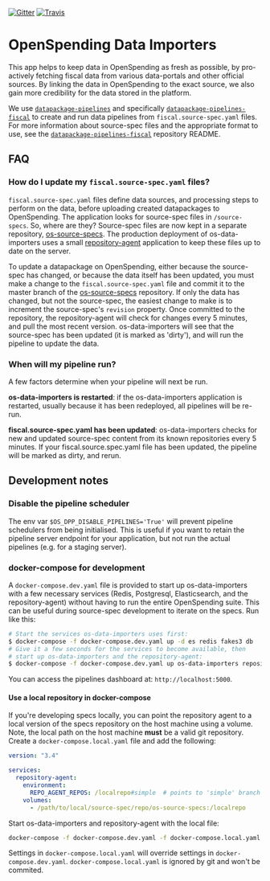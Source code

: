[![Gitter](https://img.shields.io/gitter/room/openspending/chat.svg)](https://gitter.im/openspending/chat)
[![Travis](https://img.shields.io/travis/openspending/os-data-importers.svg)](https://travis-ci.org/openspending/os-data-importers)

# OpenSpending Data Importers

This app helps to keep data in OpenSpending as fresh as possible, by pro-actively fetching fiscal data from various data-portals and other official sources. By linking the data in OpenSpending to the exact source, we also gain more credibility for the data stored in the platform.

We use [`datapackage-pipelines`](https://github.com/frictionlessdata/datapackage-pipelines) and specifically [`datapackage-pipelines-fiscal`](https://github.com/openspending/datapackage-pipelines-fiscal) to create and run data pipelines from `fiscal.source-spec.yaml` files. For more information about source-spec files and the appropriate format to use, see the [`datapackage-pipelines-fiscal`](https://github.com/openspending/datapackage-pipelines-fiscal) repository README.

## FAQ

### How do I update my `fiscal.source-spec.yaml` files?

`fiscal.source-spec.yaml` files define data sources, and processing steps to perform on the data, before uploading created datapackages to OpenSpending. The application looks for source-spec files in `/source-specs`. So, where are they? Source-spec files are now kept in a separate repository, [os-source-specs](https://github.com/openspending/os-source-specs). The production deployment of os-data-importers uses a small [repository-agent](https://github.com/openspending/repository-agent) application to keep these files up to date on the server.

To update a datapackage on OpenSpending, either because the source-spec has changed, or because the data itself has been updated, you must make a change to the `fiscal.source-spec.yaml` file and commit it to the master branch of the [os-source-specs](https://github.com/openspending/os-source-specs) repository. If only the data has changed, but not the source-spec, the easiest change to make is to increment the source-spec's `revision` property. Once committed to the repository, the repository-agent will check for changes every 5 minutes, and pull the most recent version. os-data-importers will see that the source-spec has been updated (it is marked as 'dirty'), and will run the pipeline to update the data.

### When will my pipeline run?

A few factors determine when your pipeline will next be run.

**os-data-importers is restarted**: if the os-data-importers application is restarted, usually because it has been redeployed, all pipelines will be re-run.

**fiscal.source-spec.yaml has been updated**: os-data-importers checks for new and updated source-spec content from its known repositories every 5 minutes. If your fiscal.source.spec.yaml file has been updated, the pipeline will be marked as dirty, and rerun.

<!--::TODO:: **on your schedule**: if you fiscal.source-spec.yaml file has a schedule (cron) defined, your pipeline will be rerun according to the schedule. This ensures your data is up to date, even if your fiscal.source-spec.yaml hasn't changed.-->

## Development notes

### Disable the pipeline scheduler

The env var `$OS_DPP_DISABLE_PIPELINES='True'` will prevent pipeline schedulers from being initialised. This is useful if you want to retain the pipeline server endpoint for your application, but not run the actual pipelines (e.g. for a staging server).

### docker-compose for development

A `docker-compose.dev.yaml` file is provided to start up os-data-importers with a few necessary services (Redis, Postgresql, Elasticsearch, and the repository-agent) without having to run the entire OpenSpending suite. This can be useful during source-spec development to iterate on the specs. Run like this:

```sh
# Start the services os-data-importers uses first:
$ docker-compose -f docker-compose.dev.yaml up -d es redis fakes3 db
# Give it a few seconds for the services to become available, then
# start up os-data-importers and the repository-agent:
$ docker-compose -f docker-compose.dev.yaml up os-data-importers repository-agent
```

You can access the pipelines dashboard at: `http://localhost:5000`.

#### Use a local repository in docker-compose

If you're developing specs locally, you can point the repository agent to a local version of the specs repository on the host machine using a volume. Note, the local path on the host machine **must** be a valid git repository. Create a `docker-compose.local.yaml` file and add the following:

```yaml
version: "3.4"

services:
  repository-agent:
    environment:
      REPO_AGENT_REPOS: /localrepo#simple  # points to 'simple' branch of local repo
    volumes:
      - /path/to/local/source-spec/repo/os-source-specs:/localrepo
```

Start os-data-importers and repository-agent with the local file:

```sh
docker-compose -f docker-compose.dev.yaml -f docker-compose.local.yaml up os-data-importers repository-agent
```

Settings in `docker-compose.local.yaml` will override settings in `docker-compose.dev.yaml`. `docker-compose.local.yaml` is ignored by git and won't be commited.
